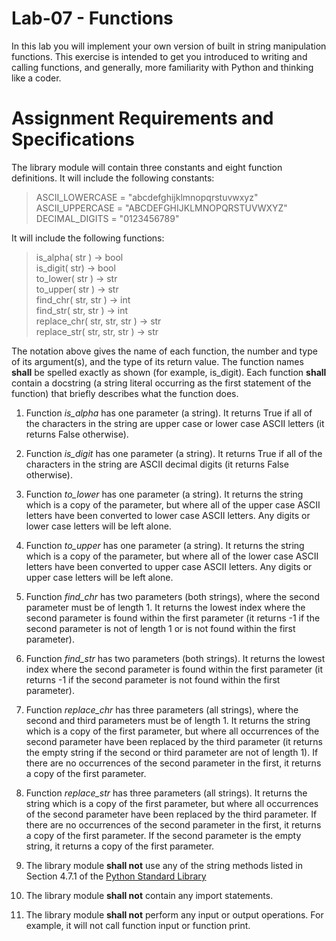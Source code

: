 # Lab-07 - Functions
In this lab you will implement your own version of built in string manipulation functions.  This exercise is intended to get you introduced to writing and calling functions, and generally, more familiarity with Python and thinking like a coder.

# Assignment Requirements and Specifications
The library module will contain three constants and eight function definitions.
It will include the following constants:
>ASCII_LOWERCASE = "abcdefghijklmnopqrstuvwxyz"  
ASCII_UPPERCASE = "ABCDEFGHIJKLMNOPQRSTUVWXYZ"  
DECIMAL_DIGITS = "0123456789"

It will include the following functions:
>is_alpha( str ) -> bool  
is_digit( str) -> bool  
to_lower( str ) -> str  
to_upper( str ) -> str  
find_chr( str, str ) -> int  
find_str( str, str ) -> int  
replace_chr( str, str, str ) -> str  
replace_str( str, str, str ) -> str

The notation above gives the name of each function, the number and type of its argument(s), and
the type of its return value. The function names **shall** be spelled exactly as shown (for example, is_digit).
Each function **shall** contain a docstring (a string literal occurring as the first statement of the function)
that briefly describes what the function does.

1. Function _is_alpha_ has one parameter (a string). It returns True if all of the characters in
the string are upper case or lower case ASCII letters (it returns False otherwise).
2. Function _is_digit_ has one parameter (a string). It returns True if all of the characters in
the string are ASCII decimal digits (it returns False otherwise).
3. Function _to_lower_ has one parameter (a string). It returns the string which is a copy of the
parameter, but where all of the upper case ASCII letters have been converted to lower case
ASCII letters. Any digits or lower case letters will be left alone.
4. Function _to_upper_ has one parameter (a string). It returns the string which is a copy of the
parameter, but where all of the lower case ASCII letters have been converted to upper case
ASCII letters. Any digits or upper case letters will be left alone.
5. Function _find_chr_ has two parameters (both strings), where the second parameter must be
of length 1. It returns the lowest index where the second parameter is found within the first
parameter (it returns -1 if the second parameter is not of length 1 or is not found within the first
parameter).
6. Function _find_str_ has two parameters (both strings). It returns the lowest index where the
second parameter is found within the first parameter (it returns -1 if the second parameter is not
found within the first parameter).
7. Function _replace_chr_ has three parameters (all strings), where the second and third
parameters must be of length 1. It returns the string which is a copy of the first parameter, but
where all occurrences of the second parameter have been replaced by the third parameter (it
returns the empty string if the second or third parameter are not of length 1). If there are no occurrences 
of the second parameter in the first, it returns a copy of the first parameter.
8. Function _replace_str_ has three parameters (all strings). It returns the string which is a
copy of the first parameter, but where all occurrences of the second parameter have been
replaced by the third parameter. If there are no occurrences of the second parameter in the first,
it returns a copy of the first parameter. If the second parameter is the empty string, it returns a
copy of the first parameter.

9. The library module **shall not** use any of the string methods listed in Section 4.7.1 of the [Python
Standard Library](http://docs.python.org/3.3/library/stdtypes.html#string-methods)
10. The library module **shall not** contain any import statements.
11. The library module **shall not** perform any input or output operations. For example, it will not
call function input or function print.
